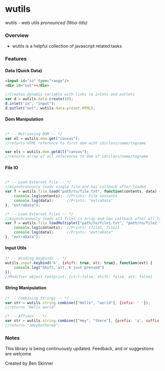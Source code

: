 # wutils
wutils - web utils
*pronounced (Woo-tills)*

### Overview

 - wutils is a helpful collection of javascript related tasks

### Features

#### Data (Quick Data)
```HTML
<input id="in" type="range"/>
<div id="out"></div>
```

```javascript
//Creates dynamic variable with links to inlets and outlets
var d = wutils.data.create(10);
d.inlet("in", "input");
d.outlet("out", wutils.data.preset.HTML);
```

#### Dom Manipulation
```javascript

/* -- Retrieving DOM -- */
var el = wutils.dom.get("canvas");
//returns HTML reference to first dom with id/class/name/tagname

var els = wutils.dom.getAll("canvas");
//returns array of all references to dom of id/class/name/tagname
```

#### File IO
```javascript

/* -- Load External File -- */
//Asynchronously loads single file and has callback after loaded
var f = wutils.file.load("path/to/file.txt", function(contents, data) {
	console.log(contents);	//Prints: File contents
	console.log(data);		//Prints: "extraData"
}, "extraData");

/* -- Load External Files -- */
//Asynchronously loads all files in array and has callback after all loaded
var f = wutils.file.loadMultiple(["path/to/file1.txt", "path/to/file2.txt"], function(contents, data) {
	console.log(contents);	//Prints: [file1, file2]
	console.log(data);		//Prints: "extraData"
}, "extraData");
```

#### Input Utils
```javascript
/* -- Binding keybinds -- */
wutils.input.keybind('k', {shift: true, alt: true}, function(evt) {
	console.log("Shift, alt, K just pressed")
});
//Modifier object footprint: {ctrl:false, shift: false, alt: false}
```

#### String Manipulation
```javascript
/* -- Combining Strings -- */
var str = wutils.string.combine(["Hello", "world"], {infix: ' '});
//returns "Hello world"

/* -- Affixes -- */
var str = wutils.string.combine(["Hey", "there"], {prefix: 'a', suffix: 'b'});
//returns "aHeybathereb";
```

### Notes

This library is being continuously updated. Feedback, and or suggestions are welcome

Created by Ben Skinner